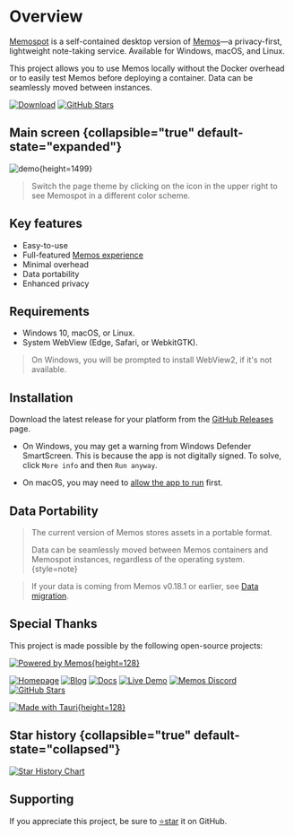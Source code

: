 # Overview

[Memospot](https://github.com/memospot/memospot) is a self-contained desktop version of
[Memos](https://github.com/usememos/memos)—a privacy-first, lightweight note-taking service. Available for Windows, macOS, and Linux.

This project allows you to use Memos locally without the Docker overhead or to easily test Memos before deploying a container. Data can be seamlessly moved between instances.

[![Download](https://img.shields.io/github/downloads/memospot/memospot/total?logo=github)](https://github.com/memospot/memospot/releases)
[![GitHub Stars](https://img.shields.io/github/stars/memospot/memospot?logo=github)](https://github.com/memospot/memospot)

## Main screen {collapsible="true" default-state="expanded"}

![demo](capture.webp){height=1499}
> Switch the page theme by clicking on the icon in the upper right to
> see Memospot in a different color scheme.

## Key features

- Easy-to-use
- Full-featured [Memos experience](https://www.usememos.com/docs)
- Minimal overhead
- Data portability
- Enhanced privacy

## Requirements

- Windows 10, macOS, or Linux.
- System WebView (Edge, Safari, or WebkitGTK).

> On Windows, you will be prompted to install WebView2, if it's not available.

## Installation

Download the latest release for your platform from the
[GitHub Releases](https://github.com/memospot/memospot/releases) page.

- On Windows, you may get a warning from Windows Defender SmartScreen. This is
  because the app is not digitally signed. To solve, click `More info` and then
  `Run anyway`.

- On macOS, you may need to
  [allow the app to run](https://support.apple.com/guide/mac-help/open-a-mac-app-from-an-unidentified-developer-mh40616/mac)
  first.

## Data Portability

> The current version of Memos stores assets in a portable format.
>
> Data can be seamlessly moved between Memos containers and Memospot instances,
> regardless of the operating system.
> {style=note}

> If your data is coming from Memos v0.18.1 or earlier, see
> [Data migration](Data-migration.md#migrating-data-from-earlier-memos-versions).

## Special Thanks

This project is made possible by the following open-source projects:

[![Powered by Memos](powered_by_memos.webp "Memos"){height=128}](https://www.usememos.com/)

[![Homepage](https://img.shields.io/badge/Home-blue)](https://www.usememos.com)
[![Blog](https://img.shields.io/badge/Blog-gray)](https://www.usememos.com/blog)
[![Docs](https://img.shields.io/badge/Docs-blue)](https://www.usememos.com/docs)
[![Live Demo](https://img.shields.io/badge/Live-Demo-blue)](https://demo.usememos.com/)
[![Memos Discord](https://img.shields.io/badge/Discord-chat-5865f2?logo=discord&logoColor=f5f5f5)](https://discord.gg/tfPJa4UmAv)
[![GitHub Stars](https://img.shields.io/github/stars/usememos/memos?logo=github)](https://github.com/usememos/memos)

[![Made with Tauri](made_with_tauri.webp){height=128}](https://tauri.app/)

## Star history {collapsible="true" default-state="collapsed"}

[![Star History Chart](https://api.star-history.com/svg?repos=memospot/memospot,memospot/memos-builds&usememos/memos&type=Date&theme=dark)](https://api.star-history.com/svg?repos=memospot/memospot,memospot/memos-builds&usememos/memos&type=Date&theme=dark)

## Supporting

If you appreciate this project, be sure to [⭐star](https://github.com/memospot/memospot) it on GitHub.
